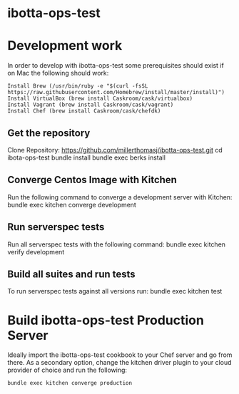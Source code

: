 # ibotta-ops-test

# Development work
In order to develop with ibotta-ops-test some prerequisites should exist if on Mac
the following should work:

    Install Brew (/usr/bin/ruby -e "$(curl -fsSL https://raw.githubusercontent.com/Homebrew/install/master/install)")
    Install VirtualBox (brew install Caskroom/cask/virtualbox)
    Install Vagrant (brew install Caskroom/cask/vagrant)
    Install Chef (brew install Caskroom/cask/chefdk)

## Get the repository
Clone Repository:
    https://github.com/millerthomasj/ibotta-ops-test.git
    cd ibota-ops-test
    bundle install
    bundle exec berks install

## Converge Centos Image with Kitchen
Run the following command to converge a development server with Kitchen:
    bundle exec kitchen converge development

## Run serverspec tests
Run all serverspec tests with the following command:
    bundle exec kitchen verify development

## Build all suites and run tests
To run serverspec tests against all versions run:
    bundle exec kitchen test

# Build ibotta-ops-test Production Server
Ideally import the ibotta-ops-test cookbook to your Chef server and go
from there. As a secondary option, change the kitchen driver plugin to
your cloud provider of choice and run the following:

    bundle exec kitchen converge production
